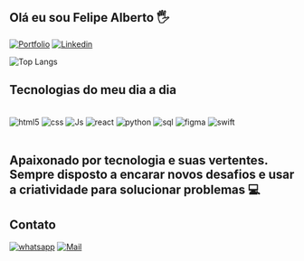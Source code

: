 
## Olá eu sou Felipe Alberto 🖐️

[![Portfolio](https://img.shields.io/badge/website-000000?style=for-the-badge&logo=About.me&logoColor=white)](https://pport-psi.vercel.app/)
[![Linkedin](https://img.shields.io/badge/LinkedIn-0077B5?style=for-the-badge&logo=linkedin&logoColor=white)](https://www.linkedin.com/in/felipe-alberto-8b01a2268/)

![Top Langs](https://github-readme-stats.vercel.app/api/top-langs/?username=felipalb&hide_progress=true)

## Tecnologias do meu dia a dia
<div style= "display: inline_block"><br/>
    <img align="center" alt="html5" src= "https://img.shields.io/badge/HTML5-E34F26?style=for-the-badge&logo=html5&logoColor=white"/>
    <img align="center" alt="css" src= "https://img.shields.io/badge/CSS3-1572B6?style=for-the-badge&logo=css3&logoColor=white"/>
    <img align="center" alt="Js" src= "https://img.shields.io/badge/JavaScript-323330?style=for-the-badge&logo=javascript&logoColor=F7DF1E"/>
    <img align="center" alt="react" src= "https://img.shields.io/badge/React-20232A?style=for-the-badge&logo=react&logoColor=61DAFB"/>
    <img align="center" alt="python" src= "https://img.shields.io/badge/Python-3776AB?style=for-the-badge&logo=python&logoColor=white"/>
    <img align="center" alt="sql" src= "https://img.shields.io/badge/MySQL-00000F?style=for-the-badge&logo=mysql&logoColor=white"/>
    <img align="center" alt="figma" src= "https://img.shields.io/badge/Figma-F24E1E?style=for-the-badge&logo=figma&logoColor=white"/>
    <img align="center" alt="swift" src= "https://img.shields.io/badge/Swift-E34F26?style=for-the-badge&logo=swift&logoColor=white"/>
</div><br/>
<h2>Apaixonado por tecnologia e suas vertentes. 
Sempre disposto a encarar novos desafios e usar a criatividade para solucionar problemas 💻</h2>

## Contato

[![whatsapp](https://img.shields.io/badge/WhatsApp-25D366?style=for-the-badge&logo=whatsapp&logoColor=white)](https://api.whatsapp.com/send?phone=5519999929394)
[![Mail](https://img.shields.io/badge/Gmail-D14836?style=for-the-badge&logo=gmail&logoColor=white)](mailto:felipealbertosantos@outlook.com)
